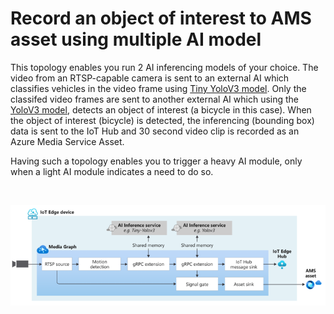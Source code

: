 # Record an object of interest to AMS asset using multiple AI model

This topology enables you run 2 AI inferencing models of your choice. The video from an RTSP-capable camera is sent to an external AI which classifies vehicles in the video frame using [Tiny YoloV3 model](https://github.com/Azure/live-video-analytics/tree/master/utilities/video-analysis/notebooks/Yolo/tinyyolov3/tinyyolov3-grpc-icpu-onnx). Only the classifed video frames are sent to another external AI which using the [YoloV3 model](https://github.com/Azure/live-video-analytics/tree/master/utilities/video-analysis/yolov3-onnx), detects an object of interest (a bicycle in this case). When the object of interest (bicycle) is detected, the inferencing (bounding box) data is sent to the IoT Hub and 30 second video clip is recorded as an Azure Media Service Asset.

Having such a topology enables you to trigger a heavy AI module, only when a light AI module indicates a need to do so.


<br>
<p align="center">
  <img src="./topology.png" title="AI Composition topology"/>
</p>
<br>
